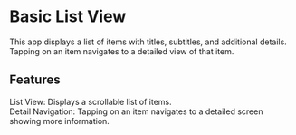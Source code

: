 # Basic List View
This app displays a list of items with titles, subtitles, and additional details. Tapping on an item navigates to a detailed view of that item.

## Features
List View: Displays a scrollable list of items.
<br>
Detail Navigation: Tapping on an item navigates to a detailed screen showing more information.
</br>